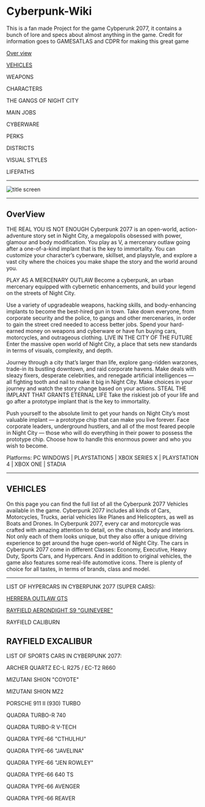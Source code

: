 # Cyberpunk-Wiki

This is a fan made Project for the game Cybperunk 2077, it contains a bunch of lore and specs about almost anything in the game.
Credit for information goes to GAMESATLAS and CDPR for making this great game

[Over view](#OverView)

[VEHICLES](#VEHICLES)

WEAPONS 

CHARACTERS 

THE GANGS OF NIGHT CITY

MAIN JOBS

CYBERWARE 

PERKS

DISTRICTS 

VISUAL STYLES

LIFEPATHS

********************************************************************************************************************************************************************

![title screen](https://external-preview.redd.it/wTimV48l1sEUPTh_RPLYaUxTdPBM77gf_IpAYi2seXY.png?format=pjpg&auto=webp&s=d1142a20b9dd155a101c12ad38c5446225c1d00e)
********************************************************************************************************************************************************************

## OverView
THE REAL YOU IS NOT ENOUGH
Cyberpunk 2077 is an open-world, action-adventure story set in Night City, a megalopolis obsessed with power, glamour and body modification. You play as V, a mercenary outlaw going after a one-of-a-kind implant that is the key to immortality. You can customize your character’s cyberware, skillset, and playstyle, and explore a vast city where the choices you make shape the story and the world around you.

PLAY AS A MERCENARY OUTLAW
Become a cyberpunk, an urban mercenary equipped with cybernetic enhancements, and build your legend on the streets of Night City.

Use a variety of upgradeable weapons, hacking skills, and body-enhancing implants to become the best-hired gun in town.
Take down everyone, from corporate security and the police, to gangs and other mercenaries, in order to gain the street cred needed to access better jobs.
Spend your hard-earned money on weapons and cyberware or have fun buying cars, motorcycles, and outrageous clothing.
LIVE IN THE CITY OF THE FUTURE
Enter the massive open world of Night City, a place that sets new standards in terms of visuals, complexity, and depth.

Journey through a city that’s larger than life, explore gang-ridden warzones, trade-in its bustling downtown, and raid corporate havens.
Make deals with sleazy fixers, desperate celebrities, and renegade artificial intelligences — all fighting tooth and nail to make it big in Night City.
Make choices in your journey and watch the story change based on your actions.
STEAL THE IMPLANT THAT GRANTS ETERNAL LIFE
Take the riskiest job of your life and go after a prototype implant that is the key to immortality.

Push yourself to the absolute limit to get your hands on Night City’s most valuable implant — a prototype chip that can make you live forever.
Face corporate leaders, underground hustlers, and all of the most feared people in Night City — those who will do everything in their power to possess the prototype chip.
Choose how to handle this enormous power and who you wish to become.

Platforms: 
PC WINDOWS | PLAYSTATION5 | XBOX SERIES X | PLAYSTATION 4 | XBOX ONE | STADIA

**********************************************************************************************************************************************************************
## VEHICLES
On this page you can find the full list of all the Cyberpunk 2077 Vehicles available in the game. Cyberpunk 2077 includes all kinds of Cars, Motorcycles, Trucks, aerial vehicles like Planes and Helicopters, as well as Boats and Drones.
In Cyberpunk 2077, every car and motorcycle was crafted with amazing attention to detail, on the chassis, body and interiors. Not only each of them looks unique, but they also offer a unique driving experience to get around the huge open-world of Night City.
The cars in Cyberpunk 2077 come in different Classes: Economy, Executive, Heavy Duty, Sports Cars, and Hypercars. And in addition to original vehicles, the game also features some real-life automotive icons. There is plenty of choice for all tastes, in terms of brands, class and model.
____________________________________________________________________________________________________________________
LIST OF HYPERCARS IN CYBERPUNK 2077 (SUPER CARS):

[HERRERA OUTLAW GTS](https://github.com/FBRDCYB3R/Cyberpunk-Wiki/blob/main/VEHICLES/HyperCars%20(supercars)/HERRERA%20OUTLAW%20GTS)

[RAYFIELD AERONDIGHT S9 "GUINEVERE"](https://github.com/FBRDCYB3R/Cyberpunk-Wiki/blob/main/VEHICLES/HyperCars%20(supercars)/AERONDIGHT)


RAYFIELD CALIBURN

RAYFIELD EXCALIBUR
-------------------------------------------------------------------------------------------------------------------------------------------------------------
LIST OF SPORTS CARS IN CYBERPUNK 2077:

ARCHER QUARTZ EC-L R275 / EC-T2 R660

MIZUTANI SHION "COYOTE"

MIZUTANI SHION MZ2

PORSCHE 911 II (930) TURBO

QUADRA TURBO-R 740

QUADRA TURBO-R V-TECH

QUADRA TYPE-66 "CTHULHU"

QUADRA TYPE-66 "JAVELINA"

QUADRA TYPE-66 "JEN ROWLEY"

QUADRA TYPE-66 640 TS

QUADRA TYPE-66 AVENGER

QUADRA TYPE-66 REAVER
